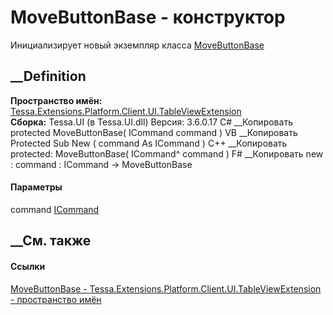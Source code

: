 # MoveButtonBase - конструктор
Инициализирует новый экземпляр класса
[MoveButtonBase](T_Tessa_Extensions_Platform_Client_UI_TableViewExtension_MoveButtonBase.htm)
##  __Definition
 **Пространство имён:**
[Tessa.Extensions.Platform.Client.UI.TableViewExtension](N_Tessa_Extensions_Platform_Client_UI_TableViewExtension.htm)  
 **Сборка:** Tessa.UI (в Tessa.UI.dll) Версия: 3.6.0.17
C# __Копировать
     protected MoveButtonBase(
    	ICommand command
    )
VB __Копировать
     Protected Sub New ( 
    	command As ICommand
    )
C++ __Копировать
     protected:
    MoveButtonBase(
    	ICommand^ command
    )
F# __Копировать
     new : 
            command : ICommand -> MoveButtonBase
#### Параметры
command
[ICommand](https://learn.microsoft.com/dotnet/api/system.windows.input.icommand)
## __См. также
#### Ссылки
[MoveButtonBase -
](T_Tessa_Extensions_Platform_Client_UI_TableViewExtension_MoveButtonBase.htm)
[Tessa.Extensions.Platform.Client.UI.TableViewExtension - пространство
имён](N_Tessa_Extensions_Platform_Client_UI_TableViewExtension.htm)
